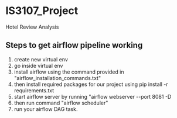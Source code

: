 # IS3107_Project
Hotel Review Analysis

## Steps to get airflow pipeline working
1. create new virtual env
2. go inside virtual env
3. install airflow using the command provided in "airflow_installation_commands.txt"
4. then install required packages for our project using pip install -r requirements.txt
5. start airflow server by running "airflow webserver --port 8081 -D
6. then run command "airflow scheduler"
7. run your airflow DAG task.
